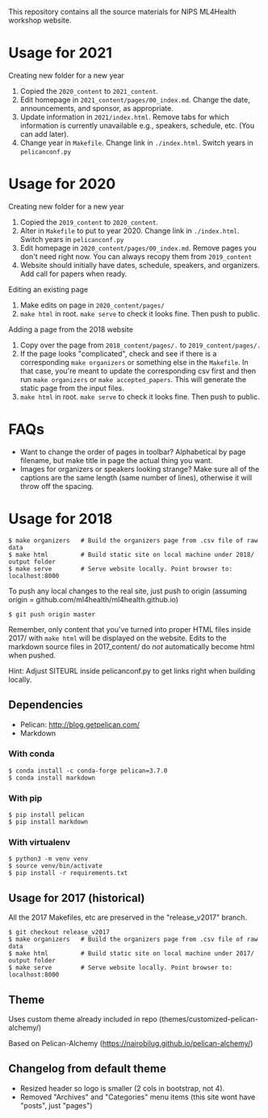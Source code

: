 This repository contains all the source materials for NIPS ML4Health workshop website. 

# Usage for 2021

Creating new folder for a new year
1. Copied the `2020_content` to `2021_content`.
2. Edit homepage in `2021_content/pages/00_index.md`. Change the date, announcements, and sponsor, as appropriate. 
3. Update information in `2021/index.html`. Remove tabs for which information is currently unavailable e.g., speakers, schedule, etc. (You can add later). 
4. Change year in `Makefile`. Change link in `./index.html`. Switch years in `pelicanconf.py`

# Usage for 2020

Creating new folder for a new year
1. Copied the `2019_content` to `2020_content`.
2. Alter in `Makefile` to put to year 2020. Change link in `./index.html`. Switch years in `pelicanconf.py`
3. Edit homepage in `2020_content/pages/00_index.md`. Remove pages you don't need right now. You can always recopy them from `2019_content`
4. Website should initially have dates, schedule, speakers, and organizers. Add call for papers when ready.

Editing an existing page
1. Make edits on page in `2020_content/pages/`
2. `make html` in root. `make serve` to check it looks fine. Then push to public.

Adding a page from the 2018 website
1. Copy over the page from `2018_content/pages/.` to `2019_content/pages/.`
2. If the page looks "complicated", check and see if there is a corresponding `make organizers` or something else in the `Makefile`. In that case, you're meant to update the corresponding csv first and then run `make organizers` or `make accepted_papers`. This will generate the static page from the input files.
3. `make html` in root. `make serve` to check it looks fine. Then push to public.

# FAQs

 - Want to change the order of pages in toolbar? Alphabetical by page filename, but make title in page the actual thing you want.
 - Images for organizers or speakers looking strange? Make sure all of the captions are the same length (same number of lines), otherwise it will throw off the spacing.

# Usage for 2018

```
$ make organizers   # Build the organizers page from .csv file of raw data
$ make html         # Build static site on local machine under 2018/ output folder
$ make serve        # Serve website locally. Point browser to: localhost:8000
```

To push any local changes to the real site, just push to origin (assuming origin = github.com/ml4health/ml4health.github.io)
```
$ git push origin master
```

Remember, only content that you've turned into proper HTML files inside 2017/ with `make html` will be displayed on the website. Edits to the markdown source files in 2017_content/ do *not* automatically become html when pushed.

Hint: Adjust SITEURL inside pelicanconf.py to get links right when building locally.

## Dependencies
* Pelican: http://blog.getpelican.com/
* Markdown

### With conda
```
$ conda install -c conda-forge pelican=3.7.0
$ conda install markdown
```

### With pip
```
$ pip install pelican
$ pip install markdown
```

### With virtualenv
```
$ python3 -m venv venv
$ source venv/bin/activate
$ pip install -r requirements.txt
```

## Usage for 2017 (historical)

All the 2017 Makefiles, etc are preserved in the "release_v2017" branch. 

```
$ git checkout release_v2017
$ make organizers   # Build the organizers page from .csv file of raw data
$ make html         # Build static site on local machine under 2017/ output folder
$ make serve        # Serve website locally. Point browser to: localhost:8000
```


## Theme

Uses custom theme already included in repo (themes/customized-pelican-alchemy/)

Based on Pelican-Alchemy (https://nairobilug.github.io/pelican-alchemy/)

## Changelog from default theme
* Resized header so logo is smaller (2 cols in bootstrap, not 4).
* Removed "Archives" and "Categories" menu items (this site wont have "posts", just "pages")
